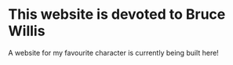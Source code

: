 # This website is devoted to Bruce Willis

A website for my favourite character is currently being built here!
